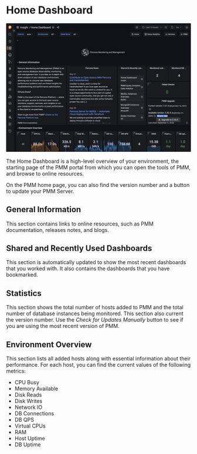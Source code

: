 # Home Dashboard

![!image](../../_images/PMM_Home_Dashboard.png)

The Home Dashboard is a high-level overview of your environment, the starting page of the PMM portal from which you can open the tools of PMM, and browse to online resources.

On the PMM home page, you can also find the version number and a button to update your PMM Server.

## General Information

This section contains links to online resources, such as PMM documentation, releases notes, and blogs.

## Shared and Recently Used Dashboards

This section is automatically updated to show the most recent dashboards that you worked with. It also contains the dashboards that you have bookmarked.

## Statistics

This section shows the total number of hosts added to PMM and the total number of database instances being monitored. This section also current the version number. Use the *Check for Updates Manually* button to see if you are using the most recent version of PMM.

## Environment Overview

This section lists all added hosts along with essential information about their performance. For each host, you can find the current values of the following metrics:

* CPU Busy
* Memory Available
* Disk Reads
* Disk Writes
* Network IO
* DB Connections
* DB QPS
* Virtual CPUs
* RAM
* Host Uptime
* DB Uptime
